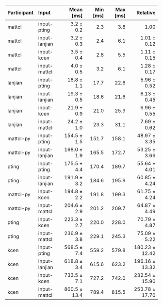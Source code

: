 | Participant | Input | Mean [ms] | Min [ms] | Max [ms] | Relative |
|:---|:---|---:|---:|---:|---:|
| mattcl | input-pting | 3.2 ± 0.2 | 2.3 | 3.8 | 1.00 |
| mattcl | input-lanjian | 3.2 ± 0.3 | 2.4 | 6.1 | 1.01 ± 0.12 |
| mattcl | input-kcen | 3.5 ± 0.4 | 2.8 | 5.5 | 1.11 ± 0.15 |
| mattcl | input-mattcl | 4.0 ± 0.5 | 3.2 | 6.1 | 1.28 ± 0.17 |
| lanjian | input-pting | 18.8 ± 1.1 | 17.7 | 22.6 | 5.96 ± 0.52 |
| lanjian | input-lanjian | 19.3 ± 0.5 | 18.6 | 21.6 | 6.13 ± 0.45 |
| lanjian | input-kcen | 21.9 ± 0.9 | 21.0 | 25.9 | 6.96 ± 0.55 |
| lanjian | input-mattcl | 24.2 ± 1.0 | 23.3 | 31.1 | 7.69 ± 0.62 |
| mattcl-py | input-pting | 154.5 ± 1.5 | 151.7 | 158.1 | 48.97 ± 3.35 |
| mattcl-py | input-lanjian | 168.0 ± 1.9 | 165.5 | 172.7 | 53.25 ± 3.66 |
| pting | input-pting | 175.5 ± 4.4 | 170.4 | 189.7 | 55.64 ± 4.01 |
| pting | input-lanjian | 191.9 ± 3.2 | 184.6 | 195.9 | 60.85 ± 4.24 |
| mattcl-py | input-kcen | 194.8 ± 2.2 | 191.8 | 199.3 | 61.75 ± 4.24 |
| mattcl-py | input-mattcl | 204.6 ± 2.9 | 201.2 | 209.7 | 64.87 ± 4.49 |
| pting | input-kcen | 223.3 ± 2.7 | 220.0 | 228.0 | 70.79 ± 4.87 |
| pting | input-mattcl | 236.9 ± 3.8 | 229.1 | 245.3 | 75.09 ± 5.22 |
| kcen | input-pting | 568.5 ± 7.4 | 559.2 | 579.8 | 180.23 ± 12.42 |
| kcen | input-lanjian | 618.8 ± 3.4 | 615.6 | 623.2 | 196.16 ± 13.32 |
| kcen | input-kcen | 733.5 ± 7.1 | 727.2 | 742.0 | 232.54 ± 15.90 |
| kcen | input-mattcl | 800.5 ± 13.4 | 789.4 | 815.5 | 253.78 ± 17.70 |
